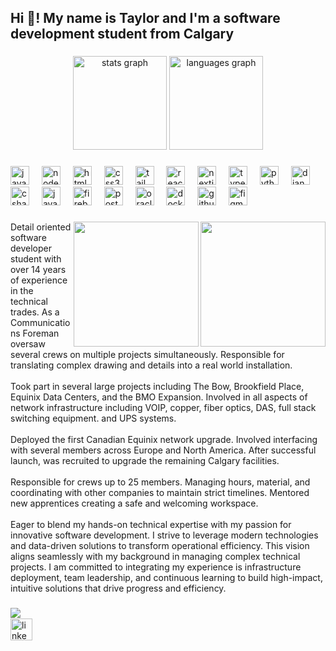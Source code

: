 <h2 align="left">Hi 👋! My name is Taylor and I'm a software development student from Calgary</h2>

###

<div align="center">
  <img src="https://github-readme-stats.vercel.app/api?username=tcrowe14&hide_title=false&hide_rank=false&show_icons=true&include_all_commits=true&count_private=true&disable_animations=false&theme=dracula&locale=en&hide_border=false" height="150" alt="stats graph"  />
  <img src="https://github-readme-stats.vercel.app/api/top-langs?username=tcrowe14&locale=en&hide_title=false&layout=compact&card_width=320&langs_count=5&theme=dracula&hide_border=false" height="150" alt="languages graph"  />
</div>

###

<div align="left">
  <img src="https://cdn.jsdelivr.net/gh/devicons/devicon/icons/javascript/javascript-original.svg" height="30" alt="javascript logo"  />
  <img width="12" />
  <img src="https://cdn.jsdelivr.net/gh/devicons/devicon/icons/nodejs/nodejs-original.svg" height="30" alt="nodejs logo"  />
  <img width="12" />
  <img src="https://cdn.jsdelivr.net/gh/devicons/devicon/icons/html5/html5-original.svg" height="30" alt="html5 logo"  />
  <img width="12" />
  <img src="https://cdn.jsdelivr.net/gh/devicons/devicon/icons/css3/css3-original.svg" height="30" alt="css3 logo"  />
  <img width="12" />
  <img src="https://cdn.jsdelivr.net/gh/devicons/devicon/icons/tailwindcss/tailwindcss-original-wordmark.svg" height="30" alt="tailwindcss logo"  />
  <img width="12" />
  <img src="https://cdn.jsdelivr.net/gh/devicons/devicon/icons/react/react-original.svg" height="30" alt="react logo"  />
  <img width="12" />
  <img src="https://cdn.jsdelivr.net/gh/devicons/devicon/icons/nextjs/nextjs-original.svg" height="30" alt="nextjs logo"  />
  <img width="12" />
  <img src="https://cdn.jsdelivr.net/gh/devicons/devicon/icons/typescript/typescript-original.svg" height="30" alt="typescript logo"  />
  <img width="12" />
  <img src="https://cdn.jsdelivr.net/gh/devicons/devicon/icons/python/python-original.svg" height="30" alt="python logo"  />
  <img width="12" />
  <img src="https://cdn.jsdelivr.net/gh/devicons/devicon/icons/django/django-plain.svg" height="30" alt="django logo"  />
  <img width="12" />
  <img src="https://cdn.jsdelivr.net/gh/devicons/devicon/icons/csharp/csharp-original.svg" height="30" alt="csharp logo"  />
  <img width="12" />
  <img src="https://cdn.jsdelivr.net/gh/devicons/devicon/icons/java/java-original.svg" height="30" alt="java logo"  />
  <img width="12" />
  <img src="https://cdn.jsdelivr.net/gh/devicons/devicon/icons/firebase/firebase-plain.svg" height="30" alt="firebase logo"  />
  <img width="12" />
  <img src="https://cdn.jsdelivr.net/gh/devicons/devicon/icons/postgresql/postgresql-original.svg" height="30" alt="postgresql logo"  />
  <img width="12" />
  <img src="https://cdn.jsdelivr.net/gh/devicons/devicon/icons/oracle/oracle-original.svg" height="30" alt="oracle logo"  />
  <img width="12" />
  <img src="https://cdn.jsdelivr.net/gh/devicons/devicon/icons/docker/docker-original.svg" height="30" alt="docker logo"  />
  <img width="12" />
  <img src="https://cdn.jsdelivr.net/gh/devicons/devicon/icons/github/github-original.svg" height="30" alt="github logo"  />
  <img width="12" />
  <img src="https://cdn.jsdelivr.net/gh/devicons/devicon/icons/figma/figma-original.svg" height="30" alt="figma logo"  />
</div>

###

<img align="right" height="200" src="https://media2.giphy.com/media/v1.Y2lkPTc5MGI3NjExbjJ1enA3MHZ1Z2Z0dmJweDQzZ2ZoM29lbTYycGZxMnkyYjlqOXJyOCZlcD12MV9pbnRlcm5hbF9naWZfYnlfaWQmY3Q9Zw/QAyjPLqflqGQw/giphy.gif"  />

###

<img align="right" height="200" src="https://media2.giphy.com/media/v1.Y2lkPTc5MGI3NjExdm51bXFmejdzM2p5dTJxZnBxYWlzcDJ1a3djYXE2dXlzcTlkczBhZCZlcD12MV9pbnRlcm5hbF9naWZfYnlfaWQmY3Q9Zw/QMHoU66sBXqqLqYvGO/giphy.gif"  />

###

<p align="left">Detail oriented software developer student with over 14 years of experience in the technical trades. As a Communications Foreman oversaw several crews on multiple projects simultaneously. Responsible for translating complex drawing and details into a real world installation.<br><br>Took part in several large projects including The Bow, Brookfield Place, Equinix Data Centers, and the BMO Expansion. Involved in all aspects of network infrastructure including VOIP, copper, fiber optics, DAS, full stack switching equipment. and UPS systems.<br><br>Deployed the first Canadian Equinix network upgrade. Involved interfacing with several members across Europe and North America. After successful launch, was recruited to upgrade the remaining Calgary facilities. <br><br>Responsible for crews up to 25 members.  Managing hours, material, and coordinating with other companies to maintain strict timelines. Mentored new apprentices creating a safe and welcoming workspace.<br><br>Eager to blend my hands-on technical expertise with my passion for innovative software development. I strive to leverage modern technologies and data-driven solutions to transform operational efficiency. This vision aligns seamlessly with my background in managing complex technical projects. I am committed to integrating my experience is infrastructure deployment, team leadership, and continuous learning to build high-impact, intuitive solutions that drive progress and efficiency.</p>

###

<img align="left" src="https://visitor-badge.laobi.icu/badge?page_id=tcrowe14.tcrowe14&left_color=cornflowerblue&right_color=burlywood"  />



###

<br clear="both">

<div align="left">
  <a href="https://www.linkedin.com/in/taylor-crowe-7a3560294/" target="_blank">
    <img src="https://img.shields.io/static/v1?message=LinkedIn&logo=linkedin&label=&color=0077B5&logoColor=white&labelColor=&style=for-the-badge" height="35" alt="linkedin logo"  />
  </a>
</div>

###
